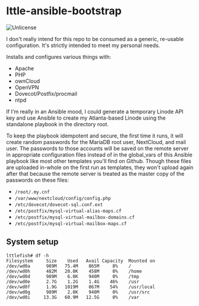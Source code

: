 # lttle-ansible-bootstrap

![Unlicense](https://img.shields.io/badge/license-Unlicense-blue.svg)

I don't really intend for this repo to be consumed as a generic, re-usable
configuration. It's strictly intended to meet my personal needs.

Installs and configures various things with:

* Apache
* PHP
* ownCloud
* OpenVPN
* Dovecot/Postfix/procmail
* ntpd

If I'm really in an Ansible mood, I could generate a temporary
Linode API key and use Ansible to create my Atlanta-based Linode
using the standalone playbook in the directory root.

To keep the playbook idempotent and secure, the first time it runs, it
will create random passwords for the MariaDB root user, NextCloud, and
mail user. The passwords to those accounts will be saved on the remote
server in appropriate configuration files instead of in the global_vars
of this Ansible playbook like most other templates you'll find on
Github. Though these files are uploaded in-whole on the first run as
templates, they won't upload again after that because the remote server
is treated as the master copy of the passwords on these files:

* `/root/.my.cnf`
* `/var/www/nextcloud/config/config.php`
* `/etc/dovecot/dovecot-sql.conf.ext`
* `/etc/postfix/mysql-virtual-alias-maps.cf`
* `/etc/postfix/mysql-virtual-mailbox-domains.cf`
* `/etc/postfix/mysql-virtual-mailbox-maps.cf`

## System setup

```
lttlefish# df -h
Filesystem     Size    Used   Avail Capacity  Mounted on
/dev/wd0a      989M   75.4M    865M     8%    /
/dev/wd0h      482M   20.0K    458M     0%    /home
/dev/wd0d      989M    6.0K    940M     0%    /tmp
/dev/wd0e      2.7G    1.2G    1.4G    46%    /usr
/dev/wd0f      1.9G   1019M    867M    54%    /usr/local
/dev/wd0g      989M    2.0K    940M     0%    /usr/src
/dev/wd0i     13.3G   60.9M   12.5G     0%    /var
```
